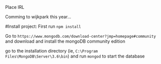 Place IRL

Comming to wijkpark this year...

#Install project:
First run `npm install`

Go to `https://www.mongodb.com/download-center?jmp=homepage#community` and download and install the mongoDB community edition

go to the installation directory (ie, `C:\Program Files\MongoDB\Server\3.6\bin`) and run `mongod` to start the database



